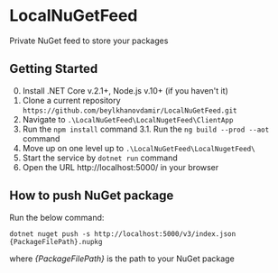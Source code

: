 # LocalNuGetFeed
Private NuGet feed to store your packages

## Getting Started

0. Install .NET Core v.2.1+, Node.js v.10+ (if you haven't it)
1. Clone a current repository `https://github.com/beylkhanovdamir/LocalNuGetFeed.git`
2. Navigate to `.\LocalNuGetFeed\LocalNugetFeed\ClientApp`
3. Run the `npm install` command
3.1. Run the `ng build --prod --aot` command
4. Move up on one level up to `.\LocalNuGetFeed\LocalNugetFeed\`
5. Start the service by `dotnet run` command
6. Open the URL http://localhost:5000/ in your browser

## How to push NuGet package

Run the below command:

`dotnet nuget push -s http://localhost:5000/v3/index.json {PackageFilePath}.nupkg` 

where *{PackageFilePath}* is the path to your NuGet package
